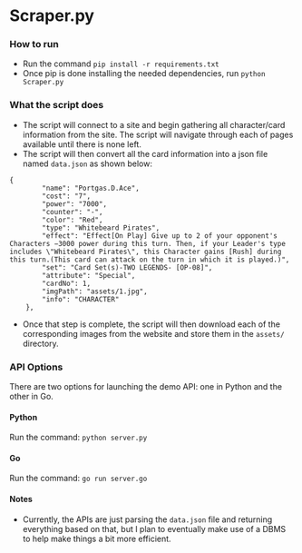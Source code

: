 # Scraper.py

### How to run

- Run the command ```pip install -r requirements.txt```
- Once pip is done installing the needed dependencies, run ```python Scraper.py```

### What the script does

- The script will connect to a site and begin gathering all character/card information from the site. The script will navigate through each of pages available until there is none left.
- The script will then convert all the card information into a json file named ```data.json``` as shown below:

```
{
        "name": "Portgas.D.Ace",
        "cost": "7",
        "power": "7000",
        "counter": "-",
        "color": "Red",
        "type": "Whitebeard Pirates",
        "effect": "Effect[On Play] Give up to 2 of your opponent's Characters −3000 power during this turn. Then, if your Leader's type includes \"Whitebeard Pirates\", this Character gains [Rush] during this turn.(This card can attack on the turn in which it is played.)",
        "set": "Card Set(s)-TWO LEGENDS- [OP-08]",
        "attribute": "Special",
        "cardNo": 1,
        "imgPath": "assets/1.jpg",
        "info": "CHARACTER"
    },
```
- Once that step is complete, the script will then download each of the corresponding images from the website and store them in the ```assets/``` directory. 

### API Options
There are two options for launching the demo API: one in Python and the other in Go.

#### Python

Run the command: ```python server.py```

#### Go

Run the command: ```go run server.go```

#### Notes

- Currently, the APIs are just parsing the ```data.json``` file and returning everything based on that, but I plan to eventually make use of a DBMS to help make things a bit more efficient.
